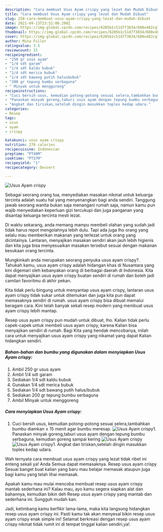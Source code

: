 ```yaml
---
description: "Cara membuat Usus Ayam crispy yang lezat dan Mudah Dibuat"
title: "Cara membuat Usus Ayam crispy yang lezat dan Mudah Dibuat"
slug: 258-cara-membuat-usus-ayam-crispy-yang-lezat-dan-mudah-dibuat
date: 2021-04-13T23:52:00.298Z
image: https://img-global.cpcdn.com/recipes/6285b1c51d7f3834/680x482cq70/usus-ayam-crispy-foto-resep-utama.jpg
thumbnail: https://img-global.cpcdn.com/recipes/6285b1c51d7f3834/680x482cq70/usus-ayam-crispy-foto-resep-utama.jpg
cover: https://img-global.cpcdn.com/recipes/6285b1c51d7f3834/680x482cq70/usus-ayam-crispy-foto-resep-utama.jpg
author: Mina Fuller
ratingvalue: 3.5
reviewcount: 15
recipeingredient:
- "250 gr usus ayam"
- "1/4 sdt garam"
- "1/4 sdt kaldu bubuk"
- "1/4 sdt merica bubuk"
- "1/4 sdt bawang putih halusbubuk"
- "200 gr tepung bumbu serbaguna"
- " Minyak untuk menggoreng"
recipeinstructions:
- "Cuci bersih usus, kemudian potong-potong sesuai selera,tambahkan bumbu diamkan ± 15 menit agar bumbu meresap."
- "Panaskan minyak goreng,taburi usus ayam dengan tepung bumbu serbaguna, kemudian goreng sampai kering"
- "Angkat dan tiriskan,setelah dingin masukkan toples kedap udara."
categories:
- Resep
tags:
- usus
- ayam
- crispy

katakunci: usus ayam crispy 
nutrition: 270 calories
recipecuisine: Indonesian
preptime: "PT40M"
cooktime: "PT37M"
recipeyield: "1"
recipecategory: Dessert

---
```



![Usus Ayam crispy](https://img-global.cpcdn.com/recipes/6285b1c51d7f3834/680x482cq70/usus-ayam-crispy-foto-resep-utama.jpg)

Sebagai seorang orang tua, menyediakan masakan nikmat untuk keluarga tercinta adalah suatu hal yang menyenangkan bagi anda sendiri. Tanggung jawab seorang  wanita bukan saja menangani rumah saja, namun kamu pun wajib menyediakan keperluan gizi tercukupi dan juga panganan yang disantap keluarga tercinta mesti lezat.

Di waktu  sekarang, anda memang mampu membeli olahan yang sudah jadi tidak harus repot mengolahnya lebih dulu. Tapi ada juga lho orang yang selalu mau memberikan makanan yang terlezat untuk orang yang dicintainya. Lantaran, menyajikan masakan sendiri akan jauh lebih higienis dan kita juga bisa menyesuaikan masakan tersebut sesuai dengan makanan kesukaan orang tercinta. 



Mungkinkah anda merupakan seorang penyuka usus ayam crispy?. Tahukah kamu, usus ayam crispy adalah hidangan khas di Nusantara yang kini digemari oleh kebanyakan orang di berbagai daerah di Indonesia. Kita dapat menyajikan usus ayam crispy buatan sendiri di rumah dan boleh jadi camilan favoritmu di akhir pekan.

Kita tidak perlu bingung untuk menyantap usus ayam crispy, lantaran usus ayam crispy tidak sukar untuk ditemukan dan juga kita pun dapat memasaknya sendiri di rumah. usus ayam crispy bisa dibuat memalui beragam cara. Kini telah banyak sekali resep modern yang membuat usus ayam crispy lebih mantap.

Resep usus ayam crispy pun mudah untuk dibuat, lho. Kalian tidak perlu capek-capek untuk membeli usus ayam crispy, karena Kalian bisa menyajikan sendiri di rumah. Bagi Kita yang hendak mencobanya, inilah cara untuk menyajikan usus ayam crispy yang nikamat yang dapat Kalian hidangkan sendiri.

<!--inarticleads1-->

##### Bahan-bahan dan bumbu yang digunakan dalam menyiapkan Usus Ayam crispy:

1. Ambil 250 gr usus ayam
1. Ambil 1/4 sdt garam
1. Sediakan 1/4 sdt kaldu bubuk
1. Gunakan 1/4 sdt merica bubuk
1. Sediakan 1/4 sdt bawang putih halus/bubuk
1. Sediakan 200 gr tepung bumbu serbaguna
1. Ambil  Minyak untuk menggoreng




<!--inarticleads2-->

##### Cara menyiapkan Usus Ayam crispy:

1. Cuci bersih usus, kemudian potong-potong sesuai selera,tambahkan bumbu diamkan ± 15 menit agar bumbu meresap.
<img src="https://img-global.cpcdn.com/steps/0ce8d57a3872e476/160x128cq70/usus-ayam-crispy-langkah-memasak-1-foto.jpg" alt="Usus Ayam crispy">1. Panaskan minyak goreng,taburi usus ayam dengan tepung bumbu serbaguna, kemudian goreng sampai kering
<img src="https://img-global.cpcdn.com/steps/1111bc680fda3b06/160x128cq70/usus-ayam-crispy-langkah-memasak-2-foto.jpg" alt="Usus Ayam crispy"><img src="https://img-global.cpcdn.com/steps/0cd83b94207f1dec/160x128cq70/usus-ayam-crispy-langkah-memasak-2-foto.jpg" alt="Usus Ayam crispy">1. Angkat dan tiriskan,setelah dingin masukkan toples kedap udara.




Wah ternyata cara membuat usus ayam crispy yang lezat tidak ribet ini enteng sekali ya! Anda Semua dapat memasaknya. Resep usus ayam crispy Sesuai banget buat kalian yang baru mau belajar memasak ataupun juga bagi kamu yang telah lihai memasak.

Apakah kamu mau mulai mencoba membuat resep usus ayam crispy mantab sederhana ini? Kalau mau, ayo kamu segera siapkan alat dan bahannya, kemudian bikin deh Resep usus ayam crispy yang mantab dan sederhana ini. Sungguh mudah kan. 

Jadi, ketimbang kamu berfikir lama-lama, maka kita langsung hidangkan resep usus ayam crispy ini. Pasti kamu tak akan menyesal bikin resep usus ayam crispy enak simple ini! Selamat berkreasi dengan resep usus ayam crispy nikmat tidak rumit ini di tempat tinggal kalian sendiri,ya!.


